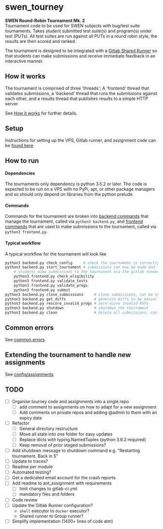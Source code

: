 # swen_tourney

**SWEN Round-Robin Tournament Mk. 2**  
Tournament code to be used for SWEN subjects with bug/test suite tournaments.
Takes student submitted test suite(s) and program(s) under test (PUTs). All test suites are run against all PUTs in a round robin style, the results are then scored and ranked.

The tournament is designed to be integrated with a [Gitlab Shared Runner](https://docs.gitlab.com/ee/ci/runners/) so that students can make submissions and receive immediate feedback in an interactive manner.


## How it works
The tournament is comprised of three 'threads'; A 'frontend' thread that validates submissions, a 'backend' thread that runs the submissions against each other, and a results thread that publishes results to a simple HTTP server.

See [How it works](docs/how_it_works.md) for further details.

## Setup
Instructions for setting up the VPS, Gitlab runner, and assignment code can be [found here](docs/setup_instructions.md)

## How to run
#### Dependencies
The tournaments only dependency is python 3.5.2 or later. The code is expected to be run on a VPS with no PyPi, apt, or other package managers and so should only depend on libraries from the python prelude.

#### Commands
Commands for the tournament are broken into [backend commands](docs/backend_commands.md) that manage the tournament, called via `python3 backend.py`, and [frontend commands](docs/frontend_commands.md) that are used to make submissions to the tournament, called via `python3 frontend.py`.

#### Typical workflow
A typical workflow for the tournament will look like

```sh
python3 backend.py check_config     # check the tournament is correctly configured
python3 backend.py start_tournament # submissions can now be made and tournament results can be seen on the 8080 port
	# students make submissions to the tournanent via the gitlab runner
	python3 frontend.py check_eligibility
	python3 frontend.py validate_tests
	python3 frontend.py validate_progs
	python3 frontend.py submit
python3 backend.py close_submissions     # close submissions, can be scheduled with the `at` command
python3 backend.py get_diffs             # generate diffs to be manually assessed
python3 backend.py rescore_invalid_progs # zero-score invalid PUTs
python3 backend.py shutdown              # shutdown the tournament
python3 backend.py clean                 # delete all submissions, config and traces
```

## Common errors
See [common errors](docs/common_errors.md)

## Extending the tournament to handle new assignments
See [config/assignments](config/assignments/README.md)

## TODO
- [ ] Organise tourney code and assignments into a single repo
	- [ ] add comment to assignments on how to adapt for a new assignment
	- [ ] Add comments on private repos and adding @admin to them with an expiry date
- [ ] Refactor
	- [ ] General directory restructure
	- [ ] Move all state into one folder for easy updates
	- [ ] Replace dicts with typing.NamedTuples (python 3.6.2 required)
	- [ ] Keep removal of prior staged submissions?
- [ ] Add shutdown message to shutdown command e.g. "Restarting tournament. Back in 5"
- [ ] Update to traces?
- [ ] Readme per module
- [ ] Automated testing?
- [ ] Get a dedicated email account for the crash reports
- [ ] Add readme to ant_assignment with requirements
	- [ ] limit changes to gitlab-ci.yml
	- [ ] mandatory files and folders
- [ ] Code review
- [ ] Update the Gitlab Runner configuration? 
	- `shell` executor to `docker` executor?
	- Shared runner to Group runner?
- [ ] Simplify implementation (1400+ lines of code atm)